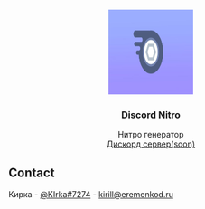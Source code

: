 <br />
<p align="center">
  <a href="https://github.com/othneildrew/Best-README-Template">
    <img src="assets/logo.png" alt="Logo" width="150" height="150">
  </a>
  
  <h3 align="center">Discord Nitro</h3>

  <p align="center">
    Нитро генератор
    <br />
    <a href="https://discord.gg/soon">Дискорд сервер(soon)</a>
  </p>
</p>
  

## Contact

Кирка - [@KIrka#7274](https://www.discordapp.com) - kirill@eremenkod.ru
